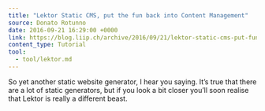 ```yaml
---
title: "Lektor Static CMS, put the fun back into Content Management"
source: Donato Rotunno
date: 2016-09-21 16:29:00 +0000
link: https://blog.liip.ch/archive/2016/09/21/lektor-static-cms-put-fun-back-content-management.html
content_type: Tutorial
tool:
  - tool/lektor.md 
---
```

So yet another static website generator, I hear you saying. It’s true that there are a lot of static generators, but if you look a bit closer you’ll soon realise that Lektor is really a different beast.



